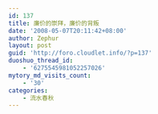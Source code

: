 ```yaml
---
id: 137
title: 廉价的崇拜，廉价的背叛
date: '2008-05-07T20:11:42+08:00'
author: Zephur
layout: post
guid: 'http://foro.cloudlet.info/?p=137'
duoshuo_thread_id:
    - '6275545981052257026'
mytory_md_visits_count:
    - '30'
categories:
    - 流水春秋
---
```


